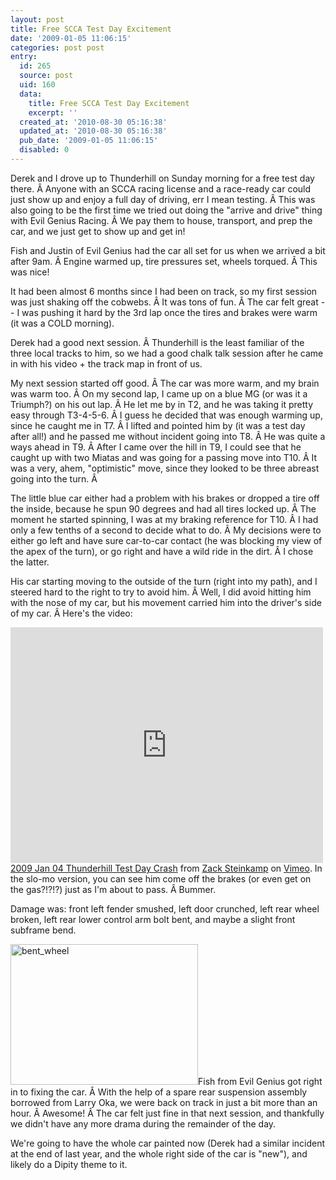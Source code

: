 ```yaml
---
layout: post
title: Free SCCA Test Day Excitement
date: '2009-01-05 11:06:15'
categories: post post
entry:
  id: 265
  source: post
  uid: 160
  data:
    title: Free SCCA Test Day Excitement
    excerpt: ''
  created_at: '2010-08-30 05:16:38'
  updated_at: '2010-08-30 05:16:38'
  pub_date: '2009-01-05 11:06:15'
  disabled: 0
---
```

Derek and I drove up to Thunderhill on Sunday morning for a free test day there. Â Anyone with an SCCA racing license and a race-ready car could just show up and enjoy a full day of driving, err I mean testing. Â This was also going to be the first time we tried out doing the "arrive and drive" thing with Evil Genius Racing. Â We pay them to house, transport, and prep the car, and we just get to show up and get in!

Fish and Justin of Evil Genius had the car all set for us when we arrived a bit after 9am. Â Engine warmed up, tire pressures set, wheels torqued. Â This was nice!

It had been almost 6 months since I had been on track, so my first session was just shaking off the cobwebs. Â It was tons of fun. Â The car felt great -- I was pushing it hard by the 3rd lap once the tires and brakes were warm (it was a COLD morning).

Derek had a good next session. Â Thunderhill is the least familiar of the three local tracks to him, so we had a good chalk talk session after he came in with his video + the track map in front of us.

My next session started off good. Â The car was more warm, and my brain was warm too. Â On my second lap, I came up on a blue MG (or was it a Triumph?) on his out lap. Â He let me by in T2, and he was taking it pretty easy through T3-4-5-6. Â I guess he decided that was enough warming up, since he caught me in T7. Â I lifted and pointed him by (it was a test day after all!) and he passed me without incident going into T8. Â He was quite a ways ahead in T9. Â After I came over the hill in T9, I could see that he caught up with two Miatas and was going for a passing move into T10. Â It was a very, ahem, "optimistic" move, since they looked to be three abreast going into the turn. Â 

The little blue car either had a problem with his brakes or dropped a tire off the inside, because he spun 90 degrees and had all tires locked up. Â The moment he started spinning, I was at my braking reference for T10. Â I had only a few tenths of a second to decide what to do. Â My decisions were to either go left and have sure car-to-car contact (he was blocking my view of the apex of the turn), or go right and have a wild ride in the dirt. Â I chose the latter.

His car starting moving to the outside of the turn (right into my path), and I steered hard to the right to try to avoid him. Â Well, I did avoid hitting him with the nose of my car, but his movement carried him into the driver's side of my car. Â Here's the video:

<object width="500" height="377"><param name="allowfullscreen" value="true" /><param name="allowscriptaccess" value="always" /><param name="movie" value="http://vimeo.com/moogaloop.swf?clip_id=2728023&amp;server=vimeo.com&amp;show_title=1&amp;show_byline=1&amp;show_portrait=0&amp;color=00ADEF&amp;fullscreen=1" /><embed src="http://vimeo.com/moogaloop.swf?clip_id=2728023&amp;server=vimeo.com&amp;show_title=1&amp;show_byline=1&amp;show_portrait=0&amp;color=00ADEF&amp;fullscreen=1" type="application/x-shockwave-flash" allowfullscreen="true" allowscriptaccess="always" width="500" height="377"></embed></object><br /><a href="http://vimeo.com/2728023">2009 Jan 04 Thunderhill Test Day Crash</a> from <a href="http://vimeo.com/thenobot">Zack Steinkamp</a> on <a href="http://vimeo.com">Vimeo</a>.
In the slo-mo version, you can see him come off the brakes (or even get on the gas?!?!?) just as I'm about to pass. Â Bummer.

Damage was: front left fender smushed, left door crunched, left rear wheel broken, left rear lower control arm bolt bent, and maybe a slight front subframe bend.

<img src="http://thenobot.org/wp-content/uploads/2009/01/img_0151-300x225.jpg" alt="bent_wheel" title="bent_wheel" width="300" height="225" class="alignright size-medium wp-image-162" />Fish from Evil Genius got right in to fixing the car. Â With the help of a spare rear suspension assembly borrowed from Larry Oka, we were back on track in just a bit more than an hour. Â Awesome! Â The car felt just fine in that next session, and thankfully we didn't have any more drama during the remainder of the day.

We're going to have the whole car painted now (Derek had a similar incident at the end of last year, and the whole right side of the car is "new"), and likely do a Dipity theme to it.
